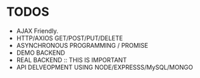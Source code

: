 # TODOS

- AJAX Friendly.
- HTTP/AXIOS GET/POST/PUT/DELETE
- ASYNCHRONOUS PROGRAMMING / PROMISE
- DEMO BACKEND
- REAL BACKEND :: THIS IS IMPORTANT
- API DELVEOPMENT USING NODE/EXPRESSS/MySQL/MONGO
